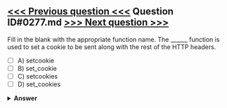 [<<< Previous question <<<](0276.md)   Question ID#0277.md   [>>> Next question >>>](0278.md)
---

Fill in the blank with the appropriate function name. The ______ function is used to set a cookie to be sent along with the rest of the HTTP headers.

- [ ] A) setcookie
- [ ] B) set_cookie
- [ ] C) setcookies
- [ ] D) set_cookies

<details><summary><b>Answer</b></summary>
<p>
  Answer: <strong>A</strong>
</p>
</details>
